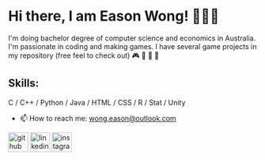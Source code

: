 # Hi there, I am Eason Wong! 👹👺🤡 

I'm doing bachelor degree of computer science and economics in Australia. I'm passionate in coding and making games. I have several game projects in my repository (free feel to check out) 🎮 👾 🤖 🎲

## Skills: 
C / C++ / Python / Java / HTML / CSS / R / Stat / Unity

- 📫 How to reach me: wong.eason@outlook.com 


[<img src='https://cdn.jsdelivr.net/npm/simple-icons@3.0.1/icons/github.svg' alt='github' height='40'>](https://github.com/ea3onwong)  [<img src='https://cdn.jsdelivr.net/npm/simple-icons@3.0.1/icons/linkedin.svg' alt='linkedin' height='40'>](https://www.linkedin.com/in/eason-wong-564aa1227/)  [<img src='https://cdn.jsdelivr.net/npm/simple-icons@3.0.1/icons/instagram.svg' alt='instagram' height='40'>](https://www.instagram.com/ea3onwong/)  


